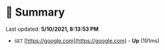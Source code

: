 # 📖 Summary
Last updated: **5/10/2021, 8:13:53 PM**

- `GET` [https://google.com](https://google.com) - **Up** (191ms)
